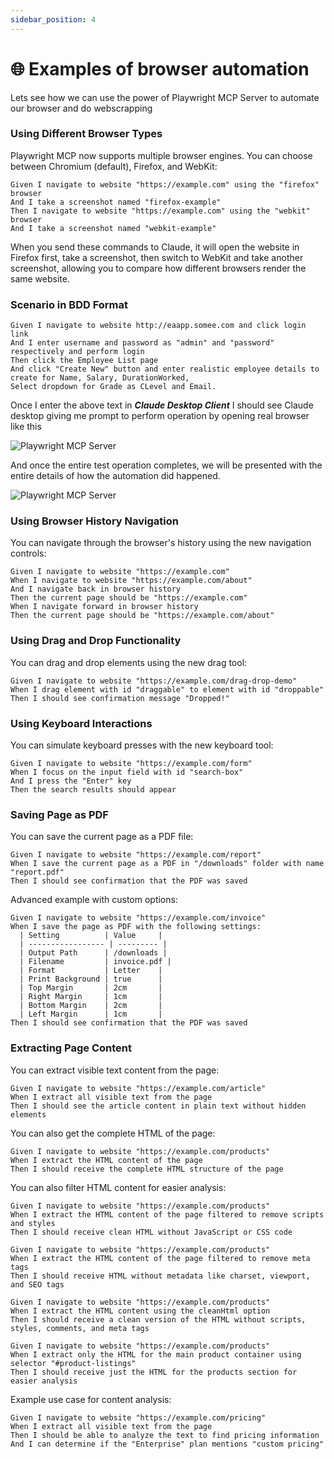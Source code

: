 ```yaml
---
sidebar_position: 4
---
```


# 🌐 Examples of browser automation
Lets see how we can use the power of Playwright MCP Server to automate our browser and do webscrapping

### Using Different Browser Types

Playwright MCP now supports multiple browser engines. You can choose between Chromium (default), Firefox, and WebKit:

```bdd
Given I navigate to website "https://example.com" using the "firefox" browser
And I take a screenshot named "firefox-example"
Then I navigate to website "https://example.com" using the "webkit" browser 
And I take a screenshot named "webkit-example"
```

When you send these commands to Claude, it will open the website in Firefox first, take a screenshot, then switch to WebKit and take another screenshot, allowing you to compare how different browsers render the same website.

### Scenario in BDD Format
```bdd
Given I navigate to website http://eaapp.somee.com and click login link
And I enter username and password as "admin" and "password" respectively and perform login
Then click the Employee List page 
And click "Create New" button and enter realistic employee details to create for Name, Salary, DurationWorked,
Select dropdown for Grade as CLevel and Email.
```

Once I enter the above text in ***Claude Desktop Client*** I should see Claude desktop giving me prompt to perform operation 
by opening real browser like this

![Playwright MCP Server](./img/mcp-execution.png)

And once the entire test operation completes, we will be presented with the entire details of how the automation did happened.

![Playwright MCP Server](./img/mcp-result.png)

### Using Browser History Navigation

You can navigate through the browser's history using the new navigation controls:

```bdd
Given I navigate to website "https://example.com"
When I navigate to website "https://example.com/about"
And I navigate back in browser history
Then the current page should be "https://example.com"
When I navigate forward in browser history
Then the current page should be "https://example.com/about"
```

### Using Drag and Drop Functionality

You can drag and drop elements using the new drag tool:

```bdd
Given I navigate to website "https://example.com/drag-drop-demo"
When I drag element with id "draggable" to element with id "droppable"
Then I should see confirmation message "Dropped!"
```

### Using Keyboard Interactions

You can simulate keyboard presses with the new keyboard tool:

```bdd
Given I navigate to website "https://example.com/form"
When I focus on the input field with id "search-box"
And I press the "Enter" key
Then the search results should appear
```

### Saving Page as PDF

You can save the current page as a PDF file:

```bdd
Given I navigate to website "https://example.com/report"
When I save the current page as a PDF in "/downloads" folder with name "report.pdf"
Then I should see confirmation that the PDF was saved
```

Advanced example with custom options:

```bdd
Given I navigate to website "https://example.com/invoice"
When I save the page as PDF with the following settings:
  | Setting          | Value     |
  | ----------------- | --------- |
  | Output Path      | /downloads |
  | Filename         | invoice.pdf |
  | Format           | Letter    |
  | Print Background | true      |
  | Top Margin       | 2cm       |
  | Right Margin     | 1cm       |
  | Bottom Margin    | 2cm       |
  | Left Margin      | 1cm       |
Then I should see confirmation that the PDF was saved
```

### Extracting Page Content

You can extract visible text content from the page:

```bdd
Given I navigate to website "https://example.com/article"
When I extract all visible text from the page
Then I should see the article content in plain text without hidden elements
```

You can also get the complete HTML of the page:

```bdd
Given I navigate to website "https://example.com/products"
When I extract the HTML content of the page
Then I should receive the complete HTML structure of the page
```

You can also filter HTML content for easier analysis:

```bdd
Given I navigate to website "https://example.com/products"
When I extract the HTML content of the page filtered to remove scripts and styles
Then I should receive clean HTML without JavaScript or CSS code

Given I navigate to website "https://example.com/products"
When I extract the HTML content of the page filtered to remove meta tags
Then I should receive HTML without metadata like charset, viewport, and SEO tags

Given I navigate to website "https://example.com/products"
When I extract the HTML content using the cleanHtml option
Then I should receive a clean version of the HTML without scripts, styles, comments, and meta tags

Given I navigate to website "https://example.com/products"
When I extract only the HTML for the main product container using selector "#product-listings"
Then I should receive just the HTML for the products section for easier analysis
```

Example use case for content analysis:

```bdd
Given I navigate to website "https://example.com/pricing"
When I extract all visible text from the page
Then I should be able to analyze the text to find pricing information
And I can determine if the "Enterprise" plan mentions "custom pricing"
```
